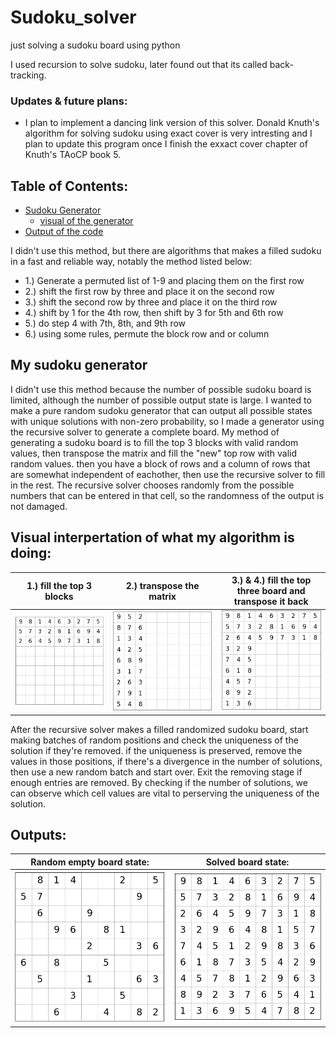 # Sudoku_solver
 just solving a sudoku board using python

 I used recursion to solve sudoku, later found out that its called back-tracking.

### Updates & future plans:
- I plan to implement a dancing link version of this solver.  Donald Knuth's algorithm for solving sudoku using exact cover is very intresting and I plan to update this program once I finish the exxact cover chapter of Knuth's TAoCP book 5.

## Table of Contents:
- [Sudoku Generator](#generator)
    - [visual of the generator](#visual)
- [Output of the code](#output)

I didn't use this method, but there are algorithms that makes a filled sudoku in a fast and reliable way, 
notably the method listed below:
- 1.) Generate a permuted list of 1-9 and placing them on the first row
- 2.) shift the first row by three and place it on the second row
- 3.) shift the second row by three and place it on the third row 
- 4.) shift by 1 for the 4th row, then shift by 3 for 5th and 6th row
- 5.) do step 4 with 7th, 8th, and 9th row
- 6.) using some rules, permute the block row and or column

<a id = "generator"></a>  
## My sudoku generator
I didn't use this method because the number of possible sudoku board is limited, although the number of possible output state is large. I wanted to make a pure random sudoku generator that can output all possible states with unique solutions with non-zero probability, so I made a generator using the recursive solver to generate a complete board.
My method of generating a sudoku board is to fill the top 3 blocks with valid random values, then transpose the matrix and fill the "new" top row with valid random values. then you have a block of rows and a column of rows that are somewhat independent of eachother, then use the recursive solver to fill in the rest.  The recursive solver chooses randomly from the possible numbers that can be entered in that cell, so the randomness of the output is not damaged.


<a id = "visual"></a> 
## Visual interpertation of what my algorithm is doing:
| 1.) fill the top 3 blocks |2.) transpose the matrix | 3.) & 4.) fill the top three board and transpose it back|
|---------------------------|---------------------------|---------------------------|
| ![board1](Figure_1.png)   |   ![board2](Figure_2.png) |   ![board3](Figure_3.png) |

After the recursive solver makes a filled randomized sudoku board, start making batches of random positions and check the uniqueness of the solution if they're removed.  if the uniqueness is preserved, remove the values in those positions, if there's a divergence in the number of solutions, then use a new random batch and start over.  Exit the removing stage if enough entries are removed.  By checking if the number of solutions, we can observe which cell values are vital to perserving the uniqueness of the solution.


<a id = "output"></a> 
## Outputs:
|Random empty board state:|Solved board state: |
|--------------------------|-----------------------|
|![empty_state](Figure_4.png) | ![solved_state](Figure_5.png)|